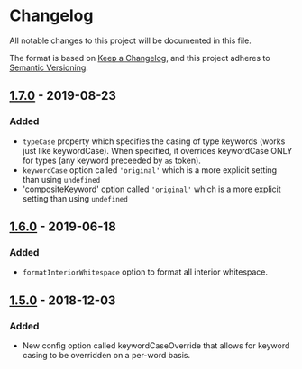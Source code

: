 # Changelog
All notable changes to this project will be documented in this file.

The format is based on [Keep a Changelog](https://keepachangelog.com/en/1.0.0/),
and this project adheres to [Semantic Versioning](https://semver.org/spec/v2.0.0.html).



## [1.7.0] - 2019-08-23
### Added
 - `typeCase` property which specifies the casing of type keywords (works just like keywordCase). When specified, it overrides keywordCase ONLY for types (any keyword preceeded by `as` token).
 - `keywordCase` option called `'original'` which is a more explicit setting than using `undefined`
 - 'compositeKeyword' option called `'original'` which is a more explicit setting than using `undefined`



## [1.6.0] - 2019-06-18
### Added
 - `formatInteriorWhitespace` option to format all interior whitespace.



## [1.5.0] - 2018-12-03
### Added
- New config option called keywordCaseOverride that allows for keyword casing to be overridden on a per-word basis.



[1.7.0]:  https://github.com/TwitchBronBron/brightscript-formatter/compare/v1.6.0...v1.7.0
[1.6.0]:  https://github.com/TwitchBronBron/brightscript-formatter/compare/v1.5.0...v1.6.0
[1.5.0]:  https://github.com/TwitchBronBron/brightscript-formatter/compare/v1.4.0...v1.5.0
